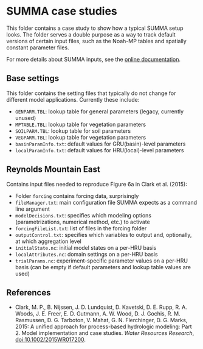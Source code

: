 # SUMMA case studies
This folder contains a case study to show how a typical SUMMA setup looks. The folder serves a double purpose as a way to track default versions of certain input files, such as the Noah-MP tables and spatially constant parameter files. 

For more details about SUMMA inputs, see the [online documentation](https://summa.readthedocs.io/en/latest/input_output/SUMMA_input/).


## Base settings
This folder contains the setting files that typically do not change for different model applications. Currently these include:
- `GENPARM.TBL`: lookup table for general parameters (legacy, currently unused)
- `MPTABLE.TBL`: lookup table for vegetation parameters
- `SOILPARM.TBL`: lookup table for soil parameters
- `VEGPARM.TBL`: lookup table for vegetation parameters
- `basinParamInfo.txt`: default values for GRU(basin)-level parameters
- `localParamInfo.txt`: default values for HRU(local)-level parameters


## Reynolds Mountain East
Contains input files needed to reproduce Figure 6a in Clark et al. (2015):
- Folder `forcing` contains forcing data, surprisingly
- `fileManager.txt`: main configuration file SUMMA expects as a command line argument
- `modelDecisions.txt`: specifies which modeling options (parametrizations, numerical method, etc.) to activate
- `forcingFileList.txt`: list of files in the forcing folder
- `outputControl.txt`: specifies which variables to output and, optionally, at which aggregation level
- `initialState.nc`: initial model states on a per-HRU basis
- `localAttributes.nc`: domain settings on a per-HRU basis
- `trialParams.nc`: experiment-specific parameter values on a per-HRU basis (can be empty if default parameters and lookup table values are used)


## References
 * Clark, M. P., B. Nijssen, J. D. Lundquist, D. Kavetski, D. E. Rupp, R. A. Woods, J. E. Freer, E. D. Gutmann, A. W. Wood, D. J. Gochis, R. M. Rasmussen, D. G. Tarboton, V. Mahat, G. N. Flerchinger, D. G. Marks, 2015: A unified approach for process-based hydrologic modeling: Part 2. Model implementation and case studies. _Water Resources Research_, [doi:10.1002/2015WR017200](http://dx.doi.org/10.1002/2015WR017200).